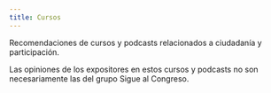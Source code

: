 ```yaml
---
title: Cursos
---
```


Recomendaciones de cursos y podcasts relacionados a ciudadanía y
participación.

Las opiniones de los expositores en estos cursos y podcasts no son
necesariamente las del grupo Sigue al Congreso.